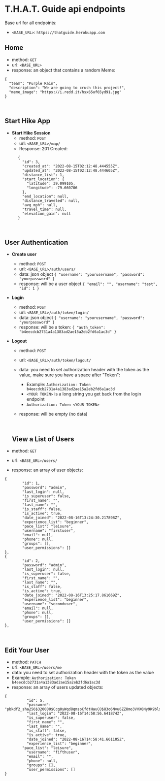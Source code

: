 # T.H.A.T. Guide api endpoints

Base url for all endpoints:

- `<BASE_URL>`: `https://thatguide.herokuapp.com`

## Home

- method: `GET`
- url: `<BASE_URL>`
- response: an object that contains a random Meme:

```
{
  "team": "Purple Rain",
  "description": "We are going to crush this project!",
  "meme_image": "https://i.redd.it/hsx65uf65yd91.jpg"
}
```

<br />

## Start Hike App

- **Start Hike Session**
  - method: `POST`
  - url: `<BASE_URL>/map/`
  - Response: 201 Created:

```
      {
        "id": 3,
        "created_at": "2022-08-15T02:12:48.444555Z",
        "updated_at": "2022-08-15T02:12:48.444605Z",
        "distance_list": 1,
        "start_location": {
          "latitude": 39.099105,
          "longitude": -79.660706
        },
        "end_location": null,
        "distance_traveled": null,
        "avg_mph": null,
        "travel_time": null,
        "elevation_gain": null
      }
```

<br />

## User Authentication

- **Create user**

  - method: `POST`
  - url: `<BASE_URL>/auth/users/`
  - data: json object `{ "username": "yourusername", "password": "yourpassword" }`
  - response: will be a user object
    `{ "email": "", "username": "test", "id": 1 }`
    <br />

- **Login**

  - method: `POST`
  - url: `<BASE_URL>/auth/token/login/`
  - data: json object `{ "username": "yourusername", "password": "yourpassword" }`
  - response: will be a token: `{ "auth_token": "b4eecdcb2731a4a1383ad2ae15a2eb2fd6a1ac3d" }`
    <br />

- **Logout**

  - method: `POST`
  - url: `<BASE_URL>/auth/token/logout/`
  - data: you need to set authorization header with the token as the value, make sure you have a space after "Token":
    - Example: `Authorization: Token b4eecdcb2731a4a1383ad2ae15a2eb2fd6a1ac3d`
    - `<YOUR TOKEN>` is a long string you get back from the login endpoint
    - `Authorization: Token <YOUR TOKEN>`
  - response: will be empty (no data)

    <br />

  ## View a List of Users

- method: `GET`
- url: `<BASE_URL>/users/`
- response: an array of user objects:

```
{
        "id": 1,
        "password": "admin",
        "last_login": null,
        "is_superuser": false,
        "first_name": "",
        "last_name": "",
        "is_staff": false,
        "is_active": true,
        "date_joined": "2022-08-16T13:24:30.217898Z",
        "experience_list": "beginner",
        "pace_list": "leisure",
        "username": "firstuser",
        "email": null,
        "phone": null,
        "groups": [],
        "user_permissions": []
},
{
        "id": 2,
        "password": "admin",
        "last_login": null,
        "is_superuser": false,
        "first_name": "",
        "last_name": "",
        "is_staff": false,
        "is_active": true,
        "date_joined": "2022-08-16T13:25:17.861669Z",
        "experience_list": "beginner",
        "username": "seconduser",
        "email": null,
        "phone": null,
        "groups": [],
        "user_permissions": []
},

```

  <br />

## Edit Your User

- method: `PATCH`
- url: `<BASE_URL>/users/me`
- data: you need to set authorization header with the token as the value
- Example: `Authorization: Token b4eecdcb2731a4a1383ad2ae15a2eb2fd6a1ac3d`
- response: an array of users updated objects:

```
{
	      "id": 5,
	      "password": "pbkdf2_sha256$320000$Ccg0yWqd8qmsoCfdtHauCO$83o6Nvu6ZZ8mo3VVX0Ny9K9blxjg2/rS/C6cc8lETRA=",
	      "last_login": "2022-08-16T14:58:56.641874Z",
	      "is_superuser": false,
	      "first_name": "",
	      "last_name": "",
	      "is_staff": false,
	      "is_active": true,
	      "date_joined": "2022-08-16T14:58:41.661105Z",
	      "experience_list": "beginner",
        "pace_list": "leisure",
	      "username": "fifthuser",
	      "email": "",
	      "phone": null,
	      "groups": [],
	      "user_permissions": []
}

```

 <br />

